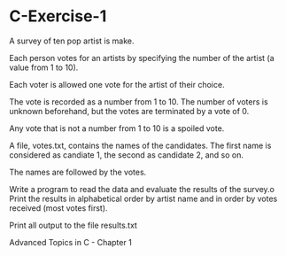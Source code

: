 # C-Exercise-1

A survey of ten pop artist is make. 

Each person votes for an artists by specifying the number of the artist (a value from 1 to 10). 

Each voter is allowed one vote for the artist of their choice. 

The vote is recorded as a number from 1 to 10. The number of voters is unknown beforehand, but the votes
are terminated by a vote of 0. 

Any vote that is not a number from 1 to 10 is a spoiled vote. 

A file, votes.txt, contains the names of the candidates. The first name is considered as candiate 1, the second as candidate 2, and so on.

The names are followed by the votes.

Write a program to read the data and evaluate the results of the survey.o
Print the results in alphabetical order by artist name and in order by votes received (most votes first).

Print all output to the file results.txt

Advanced Topics in C - Chapter 1 
